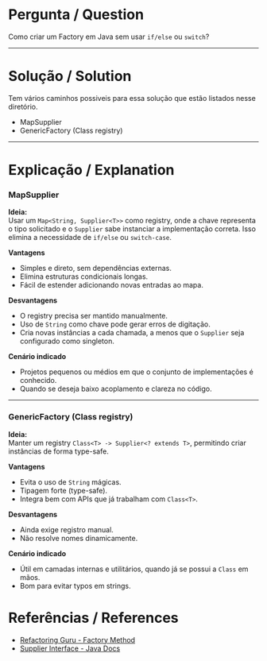 # Pergunta / Question
Como criar um Factory em Java sem usar `if/else` ou `switch`?

---

# Solução / Solution
Tem vários caminhos possiveis para essa solução que estão listados nesse diretório.

- MapSupplier
- GenericFactory (Class registry)

---

# Explicação / Explanation

### MapSupplier
**Ideia:**  
Usar um `Map<String, Supplier<T>>` como registry, onde a chave representa o tipo solicitado e o `Supplier` sabe 
instanciar a implementação correta.
Isso elimina a necessidade de `if/else` ou `switch-case`.

**Vantagens**
- Simples e direto, sem dependências externas.
- Elimina estruturas condicionais longas.
- Fácil de estender adicionando novas entradas ao mapa.

**Desvantagens**
- O registry precisa ser mantido manualmente.
- Uso de `String` como chave pode gerar erros de digitação.
- Cria novas instâncias a cada chamada, a menos que o `Supplier` seja configurado como singleton.

**Cenário indicado**
- Projetos pequenos ou médios em que o conjunto de implementações é conhecido.
- Quando se deseja baixo acoplamento e clareza no código.

---

### GenericFactory (Class registry)
**Ideia:**  
Manter um registry `Class<T> -> Supplier<? extends T>`, permitindo criar instâncias de forma type-safe.

**Vantagens**
- Evita o uso de `String` mágicas.
- Tipagem forte (type-safe).
- Integra bem com APIs que já trabalham com `Class<T>`.

**Desvantagens**
- Ainda exige registro manual.
- Não resolve nomes dinamicamente.

**Cenário indicado**
- Útil em camadas internas e utilitários, quando já se possui a `Class` em mãos.
- Bom para evitar typos em strings.


# Referências / References
- [Refactoring Guru - Factory Method](https://refactoring.guru/design-patterns/factory-method)  
- [Supplier Interface - Java Docs](https://docs.oracle.com/javase/8/docs/api/java/util/function/Supplier.html)  


